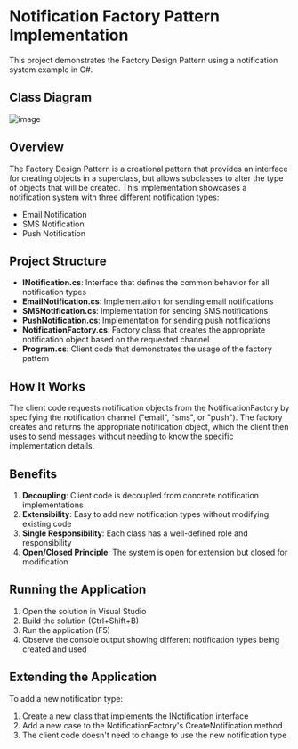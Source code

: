# Notification Factory Pattern Implementation

This project demonstrates the Factory Design Pattern using a notification system example in C#.

## Class Diagram
![image](https://github.com/user-attachments/assets/ed5c14bd-040a-4c16-9254-4055e2acfb2c)

## Overview

The Factory Design Pattern is a creational pattern that provides an interface for creating objects in a superclass, but allows subclasses to alter the type of objects that will be created. This implementation showcases a notification system with three different notification types:

- Email Notification
- SMS Notification
- Push Notification

## Project Structure

- **INotification.cs**: Interface that defines the common behavior for all notification types
- **EmailNotification.cs**: Implementation for sending email notifications
- **SMSNotification.cs**: Implementation for sending SMS notifications
- **PushNotification.cs**: Implementation for sending push notifications
- **NotificationFactory.cs**: Factory class that creates the appropriate notification object based on the requested channel
- **Program.cs**: Client code that demonstrates the usage of the factory pattern

## How It Works

The client code requests notification objects from the NotificationFactory by specifying the notification channel ("email", "sms", or "push"). The factory creates and returns the appropriate notification object, which the client then uses to send messages without needing to know the specific implementation details.

## Benefits

1. **Decoupling**: Client code is decoupled from concrete notification implementations
2. **Extensibility**: Easy to add new notification types without modifying existing code
3. **Single Responsibility**: Each class has a well-defined role and responsibility
4. **Open/Closed Principle**: The system is open for extension but closed for modification

## Running the Application

1. Open the solution in Visual Studio
2. Build the solution (Ctrl+Shift+B)
3. Run the application (F5)
4. Observe the console output showing different notification types being created and used

## Extending the Application

To add a new notification type:

1. Create a new class that implements the INotification interface
2. Add a new case to the NotificationFactory's CreateNotification method
3. The client code doesn't need to change to use the new notification type
